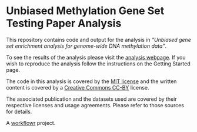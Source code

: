 
Unbiased Methylation Gene Set Testing Paper Analysis
====================================================

This repository contains code and output for the analysis in *"Unbiased gene set enrichment analysis for genome-wide DNA methylation data"*.

To see the results of the analysis please visit the [analysis webpage](http://oshlacklab.com/methyl-geneset-testing "Analysis website"). If you wish to reproduce the analysis follow the instructions on the Getting Started page.

The code in this analysis is covered by the [MIT license](https://choosealicense.com/licenses/mit/ "MIT License") and the written content is covered by a [Creative Commons CC-BY](https://creativecommons.org/licenses/by/4.0/ "CC-BY License") license.

The associated publication and the datasets used are covered by their respective licenses and usage agreements. Please refer to those sources for details.

A [workflowr][] project.

[workflowr]: https://github.com/jdblischak/workflowr

